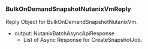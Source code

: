 ### BulkOnDemandSnapshotNutanixVmReply
Reply Object for BulkOnDemandSnapshotNutanixVm.

- output: NutanixBatchAsyncApiResponse
  - List of Async Response for CreateSnapshotJob.
